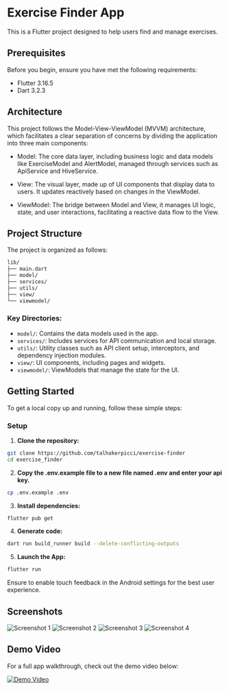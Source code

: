 # Exercise Finder App

This is a Flutter project designed to help users find and manage exercises.

## Prerequisites

Before you begin, ensure you have met the following requirements:

- Flutter 3.16.5
- Dart 3.2.3

## Architecture

This project follows the Model-View-ViewModel (MVVM) architecture, which facilitates a clear separation of concerns by dividing the application into three main components:

- Model: The core data layer, including business logic and data models like ExerciseModel and AlertModel, managed through services such as ApiService and HiveService.

- View: The visual layer, made up of UI components that display data to users. It updates reactively based on changes in the ViewModel.

- ViewModel: The bridge between Model and View, it manages UI logic, state, and user interactions, facilitating a reactive data flow to the View.

## Project Structure

The project is organized as follows:

```sh
lib/
├── main.dart
├── model/
├── services/
├── utils/
├── view/
└── viewmodel/
```

### Key Directories:

- `model/`: Contains the data models used in the app.
- `services/`: Includes services for API communication and local storage.
- `utils/`: Utility classes such as API client setup, interceptors, and dependency injection modules.
- `view/`: UI components, including pages and widgets.
- `viewmodel/`: ViewModels that manage the state for the UI.

## Getting Started

To get a local copy up and running, follow these simple steps:

### Setup

1. **Clone the repository:**

```sh
git clone https://github.com/talhakerpicci/exercise-finder
cd exercise_finder
```

2. **Copy the .env.example file to a new file named .env and enter your api key.**

```sh
cp .env.example .env
```

3. **Install dependencies:**

```sh
flutter pub get
```

4. **Generate code:**

```sh
dart run build_runner build --delete-conflicting-outputs
```

5. **Launch the App:**

```sh
flutter run
```

Ensure to enable touch feedback in the Android settings for the best user experience.

## Screenshots

![Screenshot 1](screenshots/ss1.png)
![Screenshot 2](screenshots/ss2.png)
![Screenshot 3](screenshots/ss3.png)
![Screenshot 4](screenshots/ss4.png)

## Demo Video

For a full app walkthrough, check out the demo video below:

[![Demo Video](screenshots/ss1.png)](screenshots/video.mp4)
